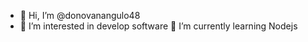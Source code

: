 - 👋 Hi, I’m @donovanangulo48
- 👀 I’m interested in develop software
🌱 I’m currently learning Nodejs

<!---
donovanangulo48/donovanangulo48 is a ✨ special ✨ repository because its `README.md` (this file) appears on your GitHub profile.
You can click the Preview link to take a look at your changes.
--->
